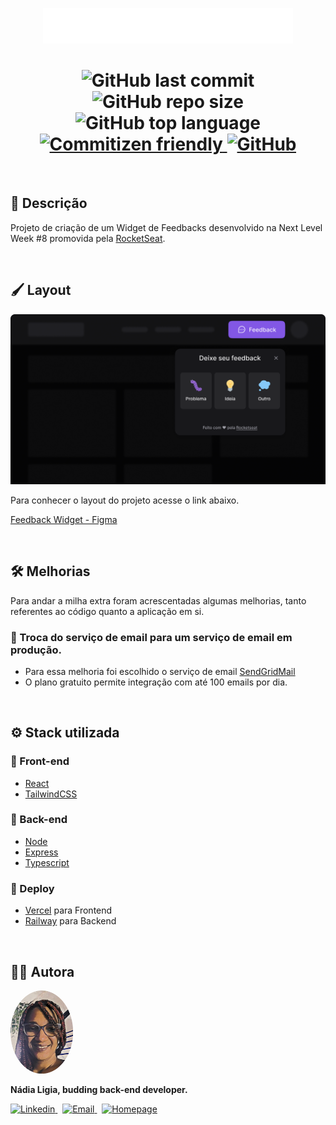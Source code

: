 
<p align="center">
  <img src="./.github/logo.png" width=400 alt="Feedback Widget">
</p>

<h1 align="center">
  <img alt="GitHub last commit" src="https://img.shields.io/github/last-commit/nlnadialigia/nlw-return-feedget?color=8236CB&style=plastic">
  <img alt="GitHub repo size" src="https://img.shields.io/github/repo-size/nlnadialigia/nlw-return-feedget?color=8236CB&style=plastic">
  <img alt="GitHub top language" src="https://img.shields.io/github/languages/top/nlnadialigia/nlw-return-feedget?color=8236CB&logoColor=8236CB&style=plastic">
  <a href="http://commitizen.github.io/cz-cli/">
    <img alt="Commitizen friendly" src="https://img.shields.io/badge/commitizen-friendly-brightgreen.svg?color=8236CB&style=plastic">
  </a>
  <a href="./LICENSE.md">
    <img alt="GitHub" src="https://img.shields.io/github/license/nlnadialigia/nlw-return-feedget?color=8236CB&style=plastic">
  </a>
</h1>
<br>

## 📝 Descrição

Projeto de criação de um Widget de Feedbacks desenvolvido na Next Level Week #8 promovida pela [RocketSeat](https://www.rocketseat.com.br/).

<br>

## 🖌 Layout

<p align="center">
  <img src="./.github/desktop.png" alt="Widget">
</p>

Para conhecer o layout do projeto acesse o link abaixo. 

[Feedback Widget - Figma](https://www.figma.com/file/2RYxnSJLgW5lZU7fRgOPxG/Feedback-Widget)

<br>
<!-- 
## Documentação da API

<br>

#### Retorna todos os itens

```http
  GET /api/items
```

| Parâmetro   | Tipo       | Descrição                           |
| :---------- | :--------- | :---------------------------------- |
| `api_key` | `string` | **Obrigatório**. A chave da sua API |

<br>

#### Retorna um item

```http
  GET /api/items/${id}
```

| Parâmetro   | Tipo       | Descrição                                   |
| :---------- | :--------- | :------------------------------------------ |
| `id`      | `string` | **Obrigatório**. O ID do item que você quer |

<br>

#### add(num1, num2)

Recebe dois números e retorna a sua soma.

<br>

## Instalação

Instale my-project com npm

```bash
  npm install my-project
  cd my-project
```

<br>

## Rodando localmente

Clone o projeto

```bash
  git clone https://link-para-o-projeto
```

Entre no diretório do projeto

```bash
  cd my-project
```

Instale as dependências

```bash
  npm install
```

Inicie o servidor

```bash
  npm run start
```

<br>
 -->

## 🛠 Melhorias

Para andar a milha extra foram acrescentadas algumas melhorias, tanto referentes ao código quanto a aplicação em si.

### 📌 Troca do serviço de email para um serviço de email em produção. 
- Para essa melhoria foi escolhido o serviço de email [SendGridMail](https://sendgrid.com/)
- O plano gratuito permite integração com até 100 emails por dia.


<br>

## ⚙️ Stack utilizada

### 📌 Front-end
- [React](https://pt-br.reactjs.org)
- [TailwindCSS](https://tailwindcss.com)

### 📌 Back-end
- [Node](https://nodejs.org)
- [Express](https://expressjs.com/pt-br)
- [Typescript](https://www.typescriptlang.org)

### 📌 Deploy
- [Vercel](https://vercel.com) para Frontend
- [Railway](https://railway.app) para Backend

<br>

## 👩‍💼 Autora

<img src=".github/picture.png" width="100px;" alt="Picture"/>
<p><b>Nádia Ligia, budding back-end developer.</b></p>
<a href="https://www.linkedin.com/in/nlnadialigia/">
  <img alt="Linkedin" src="https://img.shields.io/badge/-Linkedin -8703A4?style=flat&logo=Linkedin&logoColor=white&link=https://www.linkedin.com/in/nlnadialigia/" />
</a>&nbsp;
<a href="mailto:nlnadialigia@gmail.com">
  <img alt="Email" src="https://img.shields.io/badge/-Email-8703A4?style=flat&logo=Gmail&logoColor=white&link=mailto:nlnadialigia@gmail.com" />
</a>&nbsp;
<a href="https://www.nlnadialigia.com">
  <img alt="Homepage" src="https://img.shields.io/badge/-Homepage-8703A4" />
</a>